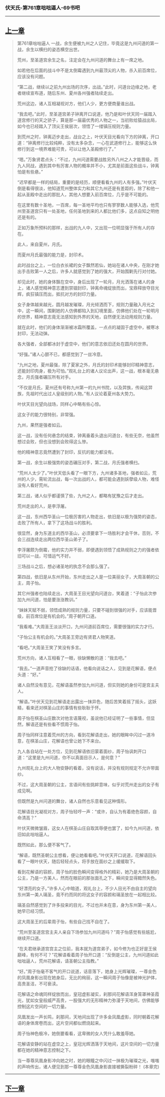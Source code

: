 ### 伏天氏-第761章咄咄逼人-69书吧

--------
[上一章](./a1da85460732c9c769479f1171a13f9e.md)
--------


>
>
>
>第761章咄咄逼人
>一战，余生便被九州之人记住，毕竟这是九州问道的第一战，余生以横扫的姿态横空出世。
>
>荒州，至圣道宫余生之名，注定会在九州问道的舞台上有一席之地。
>
>如若他在后面的战斗中不是太倒霉遇到九州最顶尖的人物，杀入前百席位，应该没有问题。
>
>“第二战，继续以之前九州出场的次序，出战。”此时，问道台边缘之地，老者继续宣布道，随后东州、夏州各州强者陆续走出。
>
>荒州这边，诸人互相凝视对方，他们人少，更方便商量谁出战。
>
>“我去吧。”此时，至圣道宫弟子钟离开口说道，他乃是和叶伏天同一届踏入道宫修行的天之骄子，算是那一届最优秀的人物之一，当初败给猿战出局，如今也已经踏入了顶尖王侯层次，领悟了一缕镇压规则力量。
>
>到荒州之时，钟离迈步走出，战台之上，叶伏天目光看向下方的钟离，开口道：“钟离修行比较纯粹，没有太多杂念，一心在武道修行上，能够这么快修行到这一境界难能可贵，可以让他入圣殿修行了。”
>
>“嗯。”万象贤君点头：“不过，九州问道需要战胜另外八州之人才能晋级，而九人同战，遇到其中有厉害人物的概率并不小，尤其是前面这些战斗，钟离怕是有些悬。”
>
>“迟早都是一样的结局，重要的是经历，顺便看看九州的人有多强。”叶伏天倒是看得很淡，他知道荒州整体实力和其它九州还是有差距的，除了和他一起从圣殿中走出的那批人，其他人想要入前百席位，几乎是不可能的。
>
>在这里有数十圣地，一百席，每一圣地平均也只有寥寥数人能够入选，他荒州至圣道宫只有一处圣地，任何圣地到来的人都比他们多，这点自知之明他还是有的。
>
>正如万象所预料的那样，出战的九人中，又出现一位明显强于所有人的存在。
>
>此人，来自夏州，月氏。
>
>而夏州月氏最强的能力是，封印术。
>
>此时战台之上，一位白衣长裙的女子飘然若仙，她站在诸人中央，在刚才她出手击败第一人之后，许多人就感觉到了她的强大，开始围剿先行对付她。
>
>却见此时，她的身体飘在空中，身后出现了一轮月，月光洒落在诸人的身上，诸人感觉精神意志遭到禁锢封印，钟离命魂绽放而出，宝鼎释放夺目光辉，疯狂镇压而出，抵抗对方的封印力量。
>
>女子身体越来越光，圆月越发璀璨，月光倾洒而下，规则力量融入月光之中，这一瞬间，围剿她的人仿佛都陷入到幻境里面，仿佛他们处在一轮明月的世界，精神意志竟无法感知到外界的天地，自然便无法动用规则力量。
>
>就在此时，他们的身体渐渐被冰霜所覆盖，一点点的凝固于虚空中，被寒冰封印，无法动弹。
>
>各大强者，全部都冰封于虚空中，他们的意志依旧还处在圆月的世界。
>
>“好强。”诸人心颤不已，都感觉到了一丝冷意。
>
>“九州之地，夏州最强，除了夏家之外，月氏的封印术能够封印精神意志，还能封印肉身，极为可怕。”观礼台上的诸人议论出声，这一战，根本毫无悬念，月氏强者碾压所有对手。
>
>“不仅是月氏，夏州还有号称九州第一的九州书院，以及羿族，传闻这羿族，先祖时代出过人皇级别的人物。”有人议论着夏州各大势力。
>
>叶伏天目光望向战场，同样心中略有些心惊。
>
>这女子的能力很特别，非常强。
>
>九州，果然是强者如云。
>
>这一战，没有任何悬念的结束，钟离垂着头退出问道台，有些无奈，他虽然想过会败，但也没想到会败得这么惨。
>
>他的精神意志竟然遭到了封印，反抗的能力都没有。
>
>第一战，余生以极强势的姿态碾压对手，第二战，月氏强者横扫。
>
>“荒州人太少了。”叶伏天低头看了一眼下方，九州诸多圣地，强者如云，荒州的人少，需轮流出战，每一次出战的人，都可能会遇到妖孽级人物，难怪没有人看好荒州。
>
>第三战，诸人似乎都谨慎了些，九州之人，都略有犹豫之后才走出。
>
>荒州走出的人，是李浮屠。
>
>这一战，东州西华圣山一位极厉害的人物走出，依旧是以极为强势的姿态，击败了所有人，拿下了这场战斗的胜利。
>
>很显然，身为东道主的西华圣山，必须要拿下一场胜利才会干休，否则，不会三战连续走出两位西华圣山弟子了。
>
>李浮屠颇为倒霉，他的实力并不弱，即便遇到领悟了成熟规则之力的强者依旧可以一战，可惜运气不好。
>
>三场战斗之后，想必诸圣地的执念不会那么强了。
>
>第四战，依旧是从东州开始，东州走出之人是一位美丽女子，大周圣朝的公主，周子怡。
>
>其它州强者也陆续走出，大周圣王目光望向问道台，笑着道：“子怡此次参加九州问道，怕是要涨涨教训。”
>
>“妹妹天赋不弱，领悟成熟的规则力量，只要不碰到很强的对手，应该能晋级，前百席位是有机会的。”周子朝开口道。
>
>“我看难。”大周圣王淡淡开口，九州问道前百席位，需要很强的实力才行。
>
>“子怡公主有机会的。”大周圣王旁边有贤君人物笑道。
>
>“看吧。”大周圣王笑了笑没有多言。
>
>荒州方向，诸人互相看了一眼，徐缺懒散的道：“我去吧。”
>
>“我去。”一道声音抢了徐缺的话语，他看向说话之人，见到是花解语，便点头道：“好。”
>
>诸人自然没有意见，花解语虽然参加九州问道，但实则她的身份可是宫主夫人。
>
>“解语。”叶伏天见到花解语走出露出一抹异色，随后苦笑着摇了摇头，这妖精，看来还对棋圣山庄的事情有些耿耿于怀。
>
>周子怡在棋圣山庄数次对他言语蔑视，虽说他已经证明了一些事情，但显然，解语还是有些看不惯周子怡。
>
>周子怡同样注意着荒州的方向，看到花解语走出，她的眼眸中闪过一道冷意，在棋圣山庄，花解语也曾让她下不来台。
>
>九人各自站在一处方位，见到花解语依旧蒙着面纱，周子怡讽刺开口道：“这里是九州问道，你不以真面目示人，是何意？”
>
>九州观礼台上的大人物安静的看着，没有说话，并没有规则规定不允许带面纱。
>
>不过，这大周圣朝的公主，言语间有些挑衅意味，似乎对荒州走出的女子有成见啊。
>
>但既然是九州问道的舞台，诸人自然也乐意看见这种情形。
>
>花解语目光凝视对方，周子怡轻哼一声：“或许，自认为有着绝色容颜，自命清高？”
>
>叶伏天微微皱眉，这女人在棋圣山庄自取其辱便也罢了，如今九州问道，依旧如此咄咄逼人。
>
>既然如此，那么便不客气了。
>
>“解语，既然圣朝公主想看，便让她看看吧。”叶伏天开口说道，花解语回头看了一眼叶伏天，随后轻轻点头，将手放在面纱之上缓缓取下。
>
>看到花解语的容颜，周子怡的脸色瞬间变得格外的精彩，她乃是大周圣朝的公主，乃是一方美人，然而在眼前的那张面孔之下，瞬间变显得黯然失色。
>
>“好漂亮的女子。”许多人心中暗道，观礼台上，不少人目光不由自主的望向东州第一美人璃圣，竟不约而同的将这女子的容颜和璃圣放在一起相比较。
>
>璃圣自然感觉到了许多投来的目光，不过也并未在意，身为东州第一美人，她早已经习惯。
>
>这大周圣王的后辈周子怡，有些自己找不自在了。
>
>“荒州至圣道宫宫主夫人亲自下场参加九州问道吗？”周子怡感觉有些尴尬，继续开口道。
>
>“在夫君继承道宫宫主之位前，我本就为道宫弟子，如今修为也正好是王侯巅峰，有何不可？”花解语看着周子怡开口道：“反倒是公主，九州问道如此咄咄逼人，荒州花解语，请圣朝公主指教。”
>
>“好。”周子怡毫不客气的开口说道，话音落下，她身上光辉璀璨，一尊金色的凤凰身影出现在她身后，无比的绚丽，这一瞬间周子怡像是被神光护体，高贵圣洁，不可亵渎。
>
>花解语之命魂同样绽放而出，皇冠虚影凝实，刹那间花解语浑身笼罩神圣霞光，犹如女皇般威严高贵，一股强大的无形精神力弥漫于天地间，仿佛能够控制这片空间的一切力量。
>
>凤凰发出一声长鸣，刹那间，天地间出现了许多金凤凰虚影，同时朝着花解语的身体席卷而出，这片空间都似燃烧起来。
>
>周子怡神色极冷，她倒要看看，这卑微的女人凭什么敢羞辱她。
>
>花解语安静的站在虚空之上，皇冠光辉洒落于天地间，这片空间的一切力量都在她的精神意志控制之下。
>
>当一尊尊凤凰身影冲向她之时，她的眼瞳之中闪过一抹极为璀璨之光，嗤嗤的声响传出，诸人便见到那一尊尊金色凤凰身影直接被撕裂粉碎！
>(本章完)
>
>

--------
[下一章](./af8d423efb1c376c82e094ec02d3caa5.md)
--------
